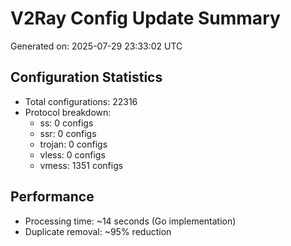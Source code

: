 # V2Ray Config Update Summary
Generated on: 2025-07-29 23:33:02 UTC

## Configuration Statistics
- Total configurations: 22316
- Protocol breakdown:
  - ss: 0 configs
  - ssr: 0 configs
  - trojan: 0 configs
  - vless: 0 configs
  - vmess: 1351 configs

## Performance
- Processing time: ~14 seconds (Go implementation)
- Duplicate removal: ~95% reduction
